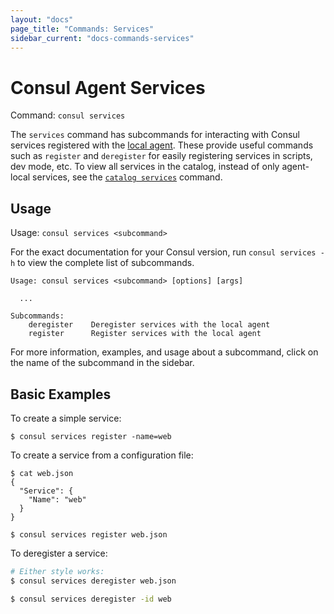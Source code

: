 ```yaml
---
layout: "docs"
page_title: "Commands: Services"
sidebar_current: "docs-commands-services"
---
```


# Consul Agent Services

Command: `consul services`

The `services` command has subcommands for interacting with Consul services
registered with the [local agent](/docs/agent/basics.html). These provide
useful commands such as `register` and `deregister` for easily registering
services in scripts, dev mode, etc.
To view all services in the catalog, instead of only agent-local services,
see the [`catalog services`](/docs/commands/catalog/services.html) command.

## Usage

Usage: `consul services <subcommand>`

For the exact documentation for your Consul version, run `consul services -h` to
view the complete list of subcommands.

```text
Usage: consul services <subcommand> [options] [args]

  ...

Subcommands:
    deregister    Deregister services with the local agent
    register      Register services with the local agent
```

For more information, examples, and usage about a subcommand, click on the name
of the subcommand in the sidebar.

## Basic Examples

To create a simple service:

```text
$ consul services register -name=web
```

To create a service from a configuration file:

```text
$ cat web.json
{
  "Service": {
    "Name": "web"
  }
}

$ consul services register web.json
```

To deregister a service:

```sh
# Either style works:
$ consul services deregister web.json

$ consul services deregister -id web
```
